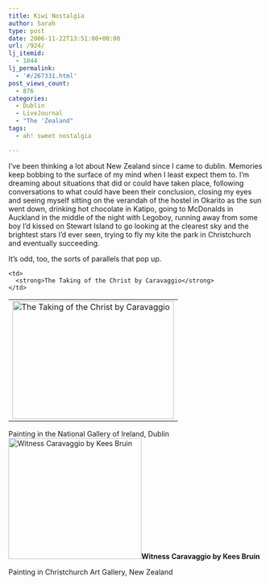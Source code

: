 ```yaml
---
title: Kiwi Nostalgia
author: Sarah
type: post
date: 2006-11-22T13:51:00+00:00
url: /924/
lj_itemid:
  - 1044
lj_permalink:
  - '#/267331.html'
post_views_count:
  - 876
categories:
  - Dublin
  - LiveJournal
  - "The 'Zealand"
tags:
  - ah! sweet nostalgia

---
```

I&#8217;ve been thinking a lot about New Zealand since I came to dublin. Memories keep bobbing to the surface of my mind when I least expect them to. I&#8217;m dreaming about situations that did or could have taken place, following conversations to what could have been their conclusion, closing my eyes and seeing myself sitting on the verandah of the hostel in Okarito as the sun went down, drinking hot chocolate in Katipo, going to McDonalds in Auckland in the middle of the night with Legoboy, running away from some boy I&#8217;d kissed on Stewart Island to go looking at the clearest sky and the brightest stars I&#8217;d ever seen, trying to fly my kite the park in Christchurch and eventually succeeding.

It&#8217;s odd, too, the sorts of parallels that pop up.

<!-- Posted pictures -->

<table>
  <tr>
    <td>
      <a href="http://pics.livejournal.com/froodie/pic/0002bc8b/g4"><img src="http://pics.livejournal.com/froodie/pic/0002bc8b/s320x240" alt="The Taking of the Christ by Caravaggio" width="320" height="234" border="0" /></a>
    </td>
    
    <td>
      <strong>The Taking of the Christ by Caravaggio</strong>
    </td>
  </tr>
</table>

Painting in the National Gallery of Ireland, Dublin[<img src="http://pics.livejournal.com/froodie/pic/0002a6he/s320x240" alt="Witness Caravaggio by Kees Bruin" width="264" height="240" border="0" />][1]**Witness Caravaggio by Kees Bruin**

Painting in Christchurch Art Gallery, New Zealand

<!-- End of Posted pictures -->

 [1]: http://pics.livejournal.com/froodie/pic/0002a6he/g4